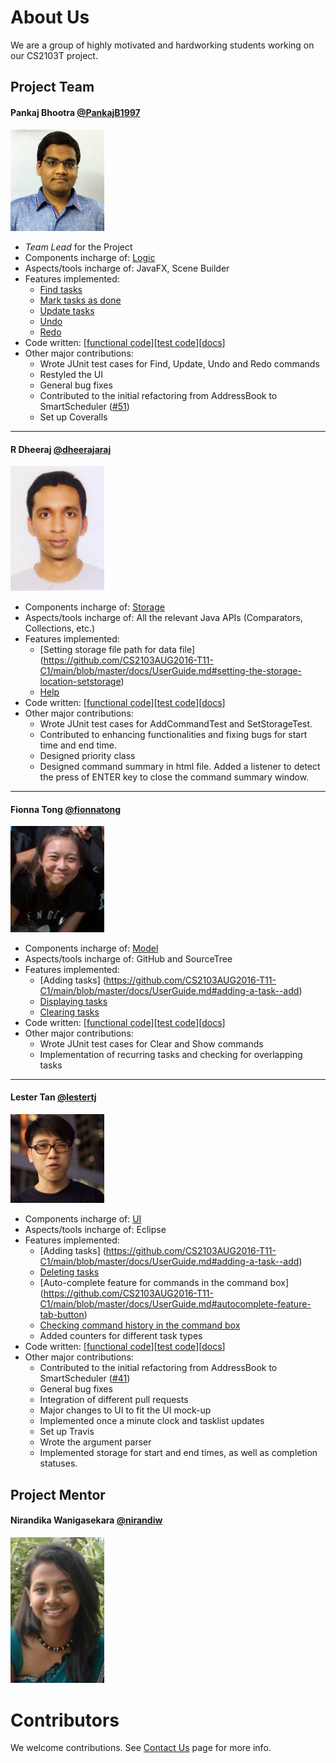 # About Us

We are a group of highly motivated and hardworking students working on our CS2103T project.

## Project Team

#### Pankaj Bhootra [@PankajB1997](https://github.com/PankajB1997)

<img src="images/PankajBhootra.JPG" width="150">

* *Team Lead* for the Project
* Components incharge of: [Logic](https://github.com/CS2103AUG2016-T11-C1/main/blob/ui_changes/docs/DeveloperGuide.md#logic-component)
* Aspects/tools incharge of: JavaFX, Scene Builder 
* Features implemented:
  *  [Find tasks](https://github.com/CS2103AUG2016-T11-C1/main/blob/master/docs/UserGuide.md#searching-for-tasks--find)
  *  [Mark tasks as done](https://github.com/CS2103AUG2016-T11-C1/main/blob/master/docs/UserGuide.md#marking-a-task-as-complete--done)
  *  [Update tasks](https://github.com/CS2103AUG2016-T11-C1/main/blob/master/docs/UserGuide.md#updating-a-task--update)
  *  [Undo](https://github.com/CS2103AUG2016-T11-C1/main/blob/master/docs/UserGuide.md#undo-previous-actions-undo)
  *  [Redo](https://github.com/CS2103AUG2016-T11-C1/main/blob/master/docs/UserGuide.md#redo-previous-actions-redo)
* Code written: [[functional code](https://github.com/CS2103AUG2016-T11-C1/main/blob/master/collated/main/A0144919W.md)][[test code](https://github.com/CS2103AUG2016-T11-C1/main/blob/master/collated/test/A0144919W.md)][[docs](https://github.com/CS2103AUG2016-T11-C1/main/blob/master/collated/docs/A0144919W.md)]
* Other major contributions:
  *  Wrote JUnit test cases for Find, Update, Undo and Redo commands
  *  Restyled the UI
  *  General bug fixes
  *  Contributed to the initial refactoring from AddressBook to SmartScheduler ([#51](https://github.com/CS2103AUG2016-T11-C1/main/pull/51))
  *  Set up Coveralls

-----

#### R Dheeraj [@dheerajaraj](https://github.com/dheerajaraj)

<img src="images/RDheeraj.jpg" width="150">

* Components incharge of: [Storage](https://github.com/CS2103AUG2016-T11-C1/main/blob/ui_changes/docs/DeveloperGuide.md#storage-component)
* Aspects/tools incharge of: All the relevant Java APIs (Comparators, Collections, etc.)
* Features implemented:
  *  [Setting storage file path for data file]
(https://github.com/CS2103AUG2016-T11-C1/main/blob/master/docs/UserGuide.md#setting-the-storage-location-setstorage)
  *  [Help](https://github.com/CS2103AUG2016-T11-C1/main/blob/master/docs/UserGuide.md#viewing-help--help)
* Code written: [[functional code](https://github.com/CS2103AUG2016-T11-C1/main/blob/master/collated/main/A0135769N.md)][[test code](https://github.com/CS2103AUG2016-T11-C1/main/blob/master/collated/test/A0135769N.md)][[docs](https://github.com/CS2103AUG2016-T11-C1/main/blob/master/collated/docs/A0135769N.md)]
* Other major contributions:
  *  Wrote JUnit test cases for AddCommandTest and SetStorageTest.
  *  Contributed to enhancing functionalities and fixing bugs for start time and end time. 
  *  Designed priority class
  * Designed command summary in html file. Added a listener to detect the press of ENTER key to close the command summary window. 

-----

#### Fionna Tong [@fionnatong](https://github.com/fionnatong)

<img src="images/FionnaTong.jpeg" width="150">

* Components incharge of: [Model](https://github.com/CS2103AUG2016-T11-C1/main/blob/ui_changes/docs/DeveloperGuide.md#model-component)
* Aspects/tools incharge of: GitHub and SourceTree
* Features implemented:
  *  [Adding tasks] (https://github.com/CS2103AUG2016-T11-C1/main/blob/master/docs/UserGuide.md#adding-a-task--add)
  *  [Displaying tasks](https://github.com/CS2103AUG2016-T11-C1/main/blob/master/docs/UserGuide.md#displaying-tasks--show)
  *  [Clearing tasks](https://github.com/CS2103AUG2016-T11-C1/main/blob/master/docs/UserGuide.md#clear-all-tasks--clear)
* Code written: [[functional code](https://github.com/CS2103AUG2016-T11-C1/main/blob/master/collated/main/A0142102E.md)][[test code](https://github.com/CS2103AUG2016-T11-C1/main/blob/master/collated/test/A0142102E.md)][[docs](https://github.com/CS2103AUG2016-T11-C1/main/blob/master/collated/docs/A0142102E.md)]
* Other major contributions:
  *  Wrote JUnit test cases for Clear and Show commands
  *  Implementation of recurring tasks and checking for overlapping tasks

-----

#### Lester Tan [@lestertj](https://github.com/lestertj)

<img src="images/LesterTan.jpg" width="150">

* Components incharge of: [UI](https://github.com/CS2103AUG2016-T11-C1/main/blob/ui_changes/docs/DeveloperGuide.md#ui-component)
* Aspects/tools incharge of: Eclipse
* Features implemented:
  *  [Adding tasks] (https://github.com/CS2103AUG2016-T11-C1/main/blob/master/docs/UserGuide.md#adding-a-task--add)
  *  [Deleting tasks](https://github.com/CS2103AUG2016-T11-C1/main/blob/master/docs/UserGuide.md#deleting-a-task--delete)
  *  [Auto-complete feature for commands in the command box] (https://github.com/CS2103AUG2016-T11-C1/main/blob/master/docs/UserGuide.md#autocomplete-feature-tab-button)
  *  [Checking command history in the command box](https://github.com/CS2103AUG2016-T11-C1/main/blob/master/docs/UserGuide.md#command-history-up-and-down-arrows)
  *  Added counters for different task types
* Code written: [[functional code](https://github.com/CS2103AUG2016-T11-C1/main/blob/master/collated/main/A0146107M.md)][[test code](https://github.com/CS2103AUG2016-T11-C1/main/blob/master/collated/test/A0146107M.md)][[docs](https://github.com/CS2103AUG2016-T11-C1/main/blob/master/collated/docs/A0146107M.md)]
* Other major contributions:
  *  Contributed to the initial refactoring from AddressBook to SmartScheduler ([#41](https://github.com/CS2103AUG2016-T11-C1/main/pull/41))
  *  General bug fixes
  *  Integration of different pull requests
  *  Major changes to UI to fit the UI mock-up
  *  Implemented once a minute clock and tasklist updates
  *  Set up Travis
  *  Wrote the argument parser
  *  Implemented storage for start and end times, as well as completion statuses.


## Project Mentor
 
#### Nirandika Wanigasekara [@nirandiw](https://github.com/nirandiw)

<img src="images/ProjectMentor.JPG" width="150">


# Contributors

We welcome contributions. See [Contact Us](ContactUs.md) page for more info.
